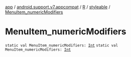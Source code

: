 [app](../../../index.md) / [android.support.v7.appcompat](../../index.md) / [R](../index.md) / [styleable](index.md) / [MenuItem_numericModifiers](.)

# MenuItem_numericModifiers

`static val MenuItem_numericModifiers: `[`Int`](https://kotlinlang.org/api/latest/jvm/stdlib/kotlin/-int/index.html)
`static val MenuItem_numericModifiers: `[`Int`](https://kotlinlang.org/api/latest/jvm/stdlib/kotlin/-int/index.html)